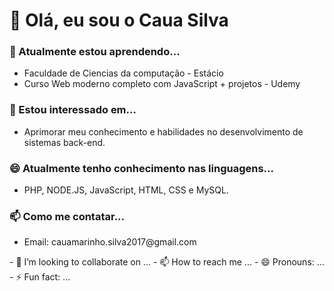 # 👋 Olá, eu sou o Caua Silva

### 🌱 Atualmente estou aprendendo...
<ul dir="auto">
  <li>Faculdade de Ciencias da computação - Estácio</li>
  <li>Curso Web moderno completo com JavaScript + projetos - Udemy</li>
</ul>

### 👀 Estou interessado em...
<ul dir="auto">
  <li>Aprimorar meu conhecimento e habilidades no desenvolvimento de sistemas back-end.</li>
</ul>

### 😄 Atualmente tenho conhecimento nas linguagens...
<ul dir="auto">
  <li>PHP, NODE.JS, JavaScript, HTML, CSS e MySQL.</li>
</ul>

### 📫 Como me contatar...
<ul dir="auto">
  <li>Email: cauamarinho.silva2017@gmail.com</li>
</ul>
- 💞️ I’m looking to collaborate on ...
- 📫 How to reach me ...
- 😄 Pronouns: ...
- ⚡ Fun fact: ...

<!---
CauaSilvaDev/CauaSilvaDev is a ✨ special ✨ repository because its `README.md` (this file) appears on your GitHub profile.
You can click the Preview link to take a look at your changes.
--->
